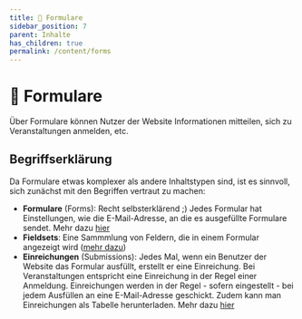 ```yaml
---
title: 📨 Formulare
sidebar_position: 7
parent: Inhalte
has_children: true
permalink: /content/forms
---
```


# 📨 Formulare

Über Formulare können Nutzer der Website Informationen mitteilen, sich zu Veranstaltungen anmelden, etc.

## Begriffserklärung
Da Formulare etwas komplexer als andere Inhaltstypen sind, ist es sinnvoll, sich zunächst mit den Begriffen vertraut zu machen:

- **Formulare** (Forms): Recht selbsterklärend ;) Jedes Formular hat Einstellungen, wie die E-Mail-Adresse, an die es ausgefüllte Formulare sendet. Mehr dazu [hier](/building-forms)
- **Fieldsets**: Eine Sammmlung von Feldern, die in einem Formular angezeigt wird ([mehr dazu](/fieldsets))
- **Einreichungen** (Submissions): Jedes Mal, wenn ein Benutzer der Website das Formular ausfüllt, erstellt er eine Einreichung. Bei Veranstaltungen entspricht eine Einreichung in der Regel einer Anmeldung. Einreichungen werden in der Regel - sofern eingestellt - bei jedem Ausfüllen an eine E-Mail-Adresse geschickt. Zudem kann man Einreichungen als Tabelle herunterladen. Mehr dazu [hier](/collect-data)